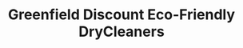 ---
title: "Greenfield Discount Eco-Friendly DryCleaners"
url: /mesa/greenfield-discount-eco-friendly-drycleaners/
shop: Wäscherei
---